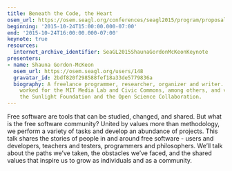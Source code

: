 ```yaml
---
title: Beneath the Code, the Heart
osem_url: https://osem.seagl.org/conferences/seagl2015/program/proposals/104
beginning: '2015-10-24T15:00:00.000-07:00'
end: '2015-10-24T16:00:00.000-07:00'
keynote: true
resources:
  internet_archive_identifier: SeaGL2015ShaunaGordonMcKeonKeynote
presenters:
- name: Shauna Gordon-McKeon
  osem_url: https://osem.seagl.org/users/148
  gravatar_id: 2bdf820f298588fef18a33de5779836a
  biography: A freelance programmer, researcher, organizer and writer. Shauna has
    worked for the MIT Media Lab and Civic Commons, among others, and volunteers with
    the Sunlight Foundation and the Open Science Collaboration.
---
```


Free software are tools that can be studied, changed, and shared. But what is the free software community?  United by values more than methodology, we perform a variety of tasks and develop an abundance of projects.  This talk shares the stories of people in and around free software - users and developers, teachers and testers, programmers and philosophers.  We’ll talk about the paths we’ve taken, the obstacles we’ve faced, and the shared values that inspire us to grow as individuals and as a community.

